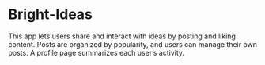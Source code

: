 # Bright-Ideas
This app lets users share and interact with ideas by posting and liking content. Posts are organized by popularity, and users can manage their own posts. A profile page summarizes each user’s activity.
